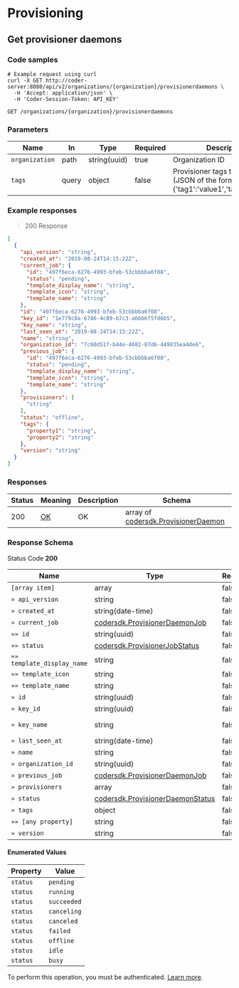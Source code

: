 # Provisioning

## Get provisioner daemons

### Code samples

```shell
# Example request using curl
curl -X GET http://coder-server:8080/api/v2/organizations/{organization}/provisionerdaemons \
  -H 'Accept: application/json' \
  -H 'Coder-Session-Token: API_KEY'
```

`GET /organizations/{organization}/provisionerdaemons`

### Parameters

| Name           | In    | Type         | Required | Description                                                                        |
|----------------|-------|--------------|----------|------------------------------------------------------------------------------------|
| `organization` | path  | string(uuid) | true     | Organization ID                                                                    |
| `tags`         | query | object       | false    | Provisioner tags to filter by (JSON of the form {'tag1':'value1','tag2':'value2'}) |

### Example responses

> 200 Response

```json
[
  {
    "api_version": "string",
    "created_at": "2019-08-24T14:15:22Z",
    "current_job": {
      "id": "497f6eca-6276-4993-bfeb-53cbbbba6f08",
      "status": "pending",
      "template_display_name": "string",
      "template_icon": "string",
      "template_name": "string"
    },
    "id": "497f6eca-6276-4993-bfeb-53cbbbba6f08",
    "key_id": "1e779c8a-6786-4c89-b7c3-a6666f5fd6b5",
    "key_name": "string",
    "last_seen_at": "2019-08-24T14:15:22Z",
    "name": "string",
    "organization_id": "7c60d51f-b44e-4682-87d6-449835ea4de6",
    "previous_job": {
      "id": "497f6eca-6276-4993-bfeb-53cbbbba6f08",
      "status": "pending",
      "template_display_name": "string",
      "template_icon": "string",
      "template_name": "string"
    },
    "provisioners": [
      "string"
    ],
    "status": "offline",
    "tags": {
      "property1": "string",
      "property2": "string"
    },
    "version": "string"
  }
]
```

### Responses

| Status | Meaning                                                 | Description | Schema                                                                      |
|--------|---------------------------------------------------------|-------------|-----------------------------------------------------------------------------|
| 200    | [OK](https://tools.ietf.org/html/rfc7231#section-6.3.1) | OK          | array of [codersdk.ProvisionerDaemon](schemas.md#codersdkprovisionerdaemon) |

<h3 id="get-provisioner-daemons-responseschema">Response Schema</h3>

Status Code **200**

| Name                       | Type                                                                           | Required | Restrictions | Description      |
|----------------------------|--------------------------------------------------------------------------------|----------|--------------|------------------|
| `[array item]`             | array                                                                          | false    |              |                  |
| `» api_version`            | string                                                                         | false    |              |                  |
| `» created_at`             | string(date-time)                                                              | false    |              |                  |
| `» current_job`            | [codersdk.ProvisionerDaemonJob](schemas.md#codersdkprovisionerdaemonjob)       | false    |              |                  |
| `»» id`                    | string(uuid)                                                                   | false    |              |                  |
| `»» status`                | [codersdk.ProvisionerJobStatus](schemas.md#codersdkprovisionerjobstatus)       | false    |              |                  |
| `»» template_display_name` | string                                                                         | false    |              |                  |
| `»» template_icon`         | string                                                                         | false    |              |                  |
| `»» template_name`         | string                                                                         | false    |              |                  |
| `» id`                     | string(uuid)                                                                   | false    |              |                  |
| `» key_id`                 | string(uuid)                                                                   | false    |              |                  |
| `» key_name`               | string                                                                         | false    |              | Optional fields. |
| `» last_seen_at`           | string(date-time)                                                              | false    |              |                  |
| `» name`                   | string                                                                         | false    |              |                  |
| `» organization_id`        | string(uuid)                                                                   | false    |              |                  |
| `» previous_job`           | [codersdk.ProvisionerDaemonJob](schemas.md#codersdkprovisionerdaemonjob)       | false    |              |                  |
| `» provisioners`           | array                                                                          | false    |              |                  |
| `» status`                 | [codersdk.ProvisionerDaemonStatus](schemas.md#codersdkprovisionerdaemonstatus) | false    |              |                  |
| `» tags`                   | object                                                                         | false    |              |                  |
| `»» [any property]`        | string                                                                         | false    |              |                  |
| `» version`                | string                                                                         | false    |              |                  |

#### Enumerated Values

| Property | Value       |
|----------|-------------|
| `status` | `pending`   |
| `status` | `running`   |
| `status` | `succeeded` |
| `status` | `canceling` |
| `status` | `canceled`  |
| `status` | `failed`    |
| `status` | `offline`   |
| `status` | `idle`      |
| `status` | `busy`      |

To perform this operation, you must be authenticated. [Learn more](authentication.md).
